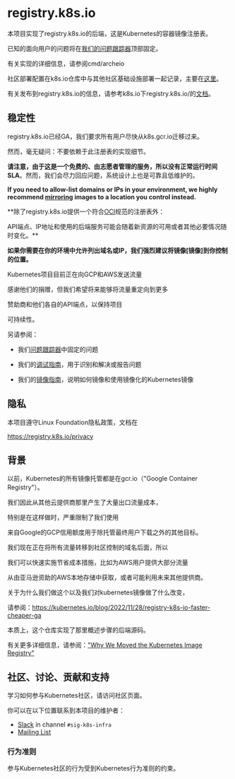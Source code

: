 # registry.k8s.io

本项目实现了registry.k8s.io的后端，这是Kubernetes的容器镜像注册表。

已知的面向用户的问题将在[我们的问题跟踪器][issues]顶部固定。

有关实现的详细信息，请参阅cmd/archeio

社区部署配置在k8s.io仓库中与其他社区基础设施部署一起记录，主要在[这里][infra-configs]。

有关发布到registry.k8s.io的信息，请参考k8s.io下registry.k8s.io/的[文档][publishing]。

## 稳定性

registry.k8s.io已经GA，我们要求所有用户尽快从k8s.gcr.io迁移过来。

然而，毫无疑问：不要依赖于此注册表的实现细节。

**请注意，由于这是一个免费的、由志愿者管理的服务，所以没有正常运行时间SLA**。然而，我们会尽力回应问题，系统设计上也是可靠且低维护的。

**If you need to allow-list domains or IPs in your environment, we highly recommend
[mirroring] images to a location you control instead.**

**除了registry.k8s.io提供一个符合[OCI][distribution-spec]规范的注册表外：

API端点、IP地址和使用的后端服务可能会随着新资源的可用或者其他必要情况随时变化。**

**如果你需要在你的环境中允许列出域名或IP，我们强烈建议将镜像[镜像]到你控制的位置。**

Kubernetes项目目前正在向GCP和AWS发送流量

感谢他们的捐赠，但我们希望将来能够将流量重定向到更多

赞助商和他们各自的API端点，以保持项目

可持续性。

另请参阅：

- 我们[问题跟踪器][issues]中固定的问题

- 我们的[调试指南][debugging]，用于识别和解决或报告问题

- 我们的[镜像指南][mirroring]，说明如何镜像和使用镜像化的Kubernetes镜像

## 隐私

本项目遵守Linux Foundation隐私政策，文档在

https://registry.k8s.io/privacy

## 背景

以前，Kubernetes的所有镜像托管都是在gcr.io（"Google Container Registry"）。

我们因此从其他云提供商那里产生了大量出口流量成本，

特别是在这样做时，严重限制了我们使用

来自Google的GCP信用额度用于除托管最终用户下载之外的其他目标。

我们现在正在将所有流量转移到社区控制的域名后面，所以

我们可以快速实施节省成本措施，比如为AWS用户提供大部分流量

从由亚马逊资助的AWS本地存储中获取，或者可能利用未来其他提供商。

关于为什么我们做这个以及我们对kubernetes镜像做了什么改变，

请参阅：https://kubernetes.io/blog/2022/11/28/registry-k8s-io-faster-cheaper-ga

本质上，这个仓库实现了那里概述步骤的后端源码。

有关更多详细信息，请参阅：["Why We Moved the Kubernetes Image Registry"](https://www.youtube.com/watch?v=9CdzisDQkjE)

## 社区、讨论、贡献和支持

学习如何参与Kubernetes社区，请访问社区页面。

你可以在以下位置联系到本项目的维护者：

- [Slack](http://slack.k8s.io/) in channel `#sig-k8s-infra`
- [Mailing List](https://groups.google.com/forum/#!forum/kubernetes-sig-k8s-infra)

### 行为准则

参与Kubernetes社区的行为受到Kubernetes行为准则的约束。

[owners]: https://git.k8s.io/community/contributors/guide/owners.md
[Creative Commons 4.0]: https://git.k8s.io/website/LICENSE
[distribution-spec]: https://github.com/opencontainers/distribution-spec
[publishing]: https://git.k8s.io/k8s.io/registry.k8s.io#managing-kubernetes-container-registries
[infra-configs]: https://github.com/kubernetes/k8s.io/tree/main/infra/gcp/terraform
[mirroring]: ./docs/mirroring/README.md
[debugging]: ./docs/debugging.md
[issues]: https://github.com/kubernetes/registry.k8s.io/issues
